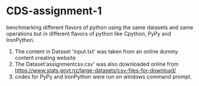 # CDS-assignment-1
benchmarking different flavors of python using the same datasets and same operations but in different flavors of python like Cpython, PyPy and IronPython. 

1) The content in  Dataset 'input.txt' was taken from an online dummy content creating website
2) The Dataset'assignmentcsv.csv' was also downloaded online from https://www.stats.govt.nz/large-datasets/csv-files-for-download/
3) codes for PyPy and IronPython were run on windows command prompt.
